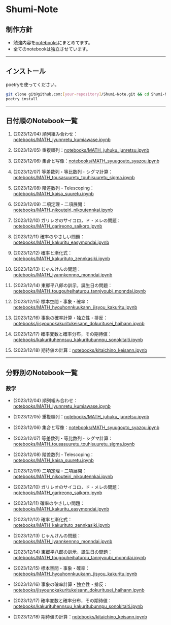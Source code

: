 # Shumi-Note

## 制作方針

* 勉強内容を[notebooks](notebooks/)にまとめてます。
* 全てのnotebookは独立させています。

---

## インストール

poetryを使ってください。

```bash
git clone git@github.com:[your-repository]/Shumi-Note.git && cd Shumi-Note
poetry install
```
---

## 日付順のNotebook一覧



1. (2023/12/04) 順列組み合わせ：[notebooks/MATH_jyunnretu_kumiawase.ipynb](notebooks/MATH_jyunnretu_kumiawase.ipynb)

2. (2023/12/05) 重複順列：[notebooks/MATH_juhuku_junretsu.ipynb](notebooks/MATH_juhuku_junretsu.ipynb)

3. (2023/12/06) 集合と写像：[notebooks/MATH_syuugouto_syazou.ipynb](notebooks/MATH_syuugouto_syazou.ipynb)

4. (2023/12/07) 等差数列・等比数列・シグマ計算：[notebooks/MATH_tousasuuretu_touhisuuretu_sigma.ipynb](notebooks/MATH_tousasuuretu_touhisuuretu_sigma.ipynb)

5. (2023/12/08) 階差数列・Telescoping：[notebooks/MATH_kaisa_suuretu.ipynb](notebooks/MATH_kaisa_suuretu.ipynb)

6. (2023/12/09) 二項定理・二項展開：[notebooks/MATH_nikouteiri_nikoutennkai.ipynb](notebooks/MATH_nikouteiri_nikoutennkai.ipynb)

7. (2023/12/10) ガリレオのサイコロ，ド・メレの問題：[notebooks/MATH_garireono_saikoro.ipynb](notebooks/MATH_garireono_saikoro.ipynb)

8. (2023/12/11) 確率のやさしい問題：[notebooks/MATH_kakuritu_easymondai.ipynb](notebooks/MATH_kakuritu_easymondai.ipynb)

9. (2023/12/12) 確率と漸化式：[notebooks/MATH_kakurituto_zennkasiki.ipynb](notebooks/MATH_kakurituto_zennkasiki.ipynb)

10. (2023/12/13) じゃんけんの問題：[notebooks/MATH_jyannkennno_monndai.ipynb](notebooks/MATH_jyannkennno_monndai.ipynb)

11. (2023/12/14) 東郷平八郎の訓示，誕生日の問題：[notebooks/MATH_tougouheihaturou_tannjyoubi_monndai.ipynb](notebooks/MATH_tougouheihaturou_tannjyoubi_monndai.ipynb)

12. (2023/12/15) 標本空間・事象・確率：[notebooks/MATH_hyouhonnkuukann_jisyou_kakuritu.ipynb](notebooks/MATH_hyouhonnkuukann_jisyou_kakuritu.ipynb)

13. (2023/12/16) 事象の確率計算・独立性・排反：[notebooks/jisyounokakuritukeisann_dokuritusei_haihann.ipynb](notebooks/jisyounokakuritukeisann_dokuritusei_haihann.ipynb)

14. (2023/12/17) 確率変数と確率分布，その期待値：[notebooks/kakurituhennsuu_kakuritubunnpu_sonokitaiti.ipynb](notebooks/kakurituhennsuu_kakuritubunnpu_sonokitaiti.ipynb)

15. (2023/12/18) 期待値の計算：[notebooks/kitaichino_keisann.ipynb](notebooks/kitaichino_keisann.ipynb)

---

## 分野別のNotebook一覧




### 数学
* (2023/12/04) 順列組み合わせ：[notebooks/MATH_jyunnretu_kumiawase.ipynb](notebooks/MATH_jyunnretu_kumiawase.ipynb)

* (2023/12/05) 重複順列：[notebooks/MATH_juhuku_junretsu.ipynb](notebooks/MATH_juhuku_junretsu.ipynb)

* (2023/12/06) 集合と写像：[notebooks/MATH_syuugouto_syazou.ipynb](notebooks/MATH_syuugouto_syazou.ipynb)

* (2023/12/07) 等差数列・等比数列・シグマ計算：[notebooks/MATH_tousasuuretu_touhisuuretu_sigma.ipynb](notebooks/MATH_tousasuuretu_touhisuuretu_sigma.ipynb)

* (2023/12/08) 階差数列・Telescoping：[notebooks/MATH_kaisa_suuretu.ipynb](notebooks/MATH_kaisa_suuretu.ipynb)

* (2023/12/09) 二項定理・二項展開：[notebooks/MATH_nikouteiri_nikoutennkai.ipynb](notebooks/MATH_nikouteiri_nikoutennkai.ipynb)

* (2023/12/10) ガリレオのサイコロ，ド・メレの問題：[notebooks/MATH_garireono_saikoro.ipynb](notebooks/MATH_garireono_saikoro.ipynb)

* (2023/12/11) 確率のやさしい問題：[notebooks/MATH_kakuritu_easymondai.ipynb](notebooks/MATH_kakuritu_easymondai.ipynb)

* (2023/12/12) 確率と漸化式：[notebooks/MATH_kakurituto_zennkasiki.ipynb](notebooks/MATH_kakurituto_zennkasiki.ipynb)

* (2023/12/13) じゃんけんの問題：[notebooks/MATH_jyannkennno_monndai.ipynb](notebooks/MATH_jyannkennno_monndai.ipynb)

* (2023/12/14) 東郷平八郎の訓示，誕生日の問題：[notebooks/MATH_tougouheihaturou_tannjyoubi_monndai.ipynb](notebooks/MATH_tougouheihaturou_tannjyoubi_monndai.ipynb)

* (2023/12/15) 標本空間・事象・確率：[notebooks/MATH_hyouhonnkuukann_jisyou_kakuritu.ipynb](notebooks/MATH_hyouhonnkuukann_jisyou_kakuritu.ipynb)

* (2023/12/16) 事象の確率計算・独立性・排反：[notebooks/jisyounokakuritukeisann_dokuritusei_haihann.ipynb](notebooks/jisyounokakuritukeisann_dokuritusei_haihann.ipynb)

* (2023/12/17) 確率変数と確率分布，その期待値：[notebooks/kakurituhennsuu_kakuritubunnpu_sonokitaiti.ipynb](notebooks/kakurituhennsuu_kakuritubunnpu_sonokitaiti.ipynb)

* (2023/12/18) 期待値の計算：[notebooks/kitaichino_keisann.ipynb](notebooks/kitaichino_keisann.ipynb)
